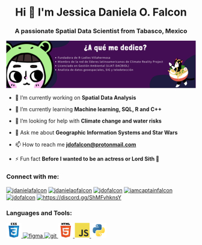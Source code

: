 <h1 align="center">Hi 👋 I'm Jessica Daniela O. Falcon</h1>
<h3 align="center">A passionate Spatial Data Scientist from Tabasco, Mexico</h3>

![alt text](https://github.com/jdanifalcon/jdanifalcon/blob/main/01.png)

- 🔭 I’m currently working on **Spatial Data Analysis**

- 🌱 I’m currently learning **Machine learning, SQL, R and C++**

- 🤝 I’m looking for help with **Climate change and water risks**

- 💬 Ask me about **Geographic Information Systems and Star Wars**

- 📫 How to reach me **jdofalcon@protonmail.com**

- ⚡ Fun fact **Before I wanted to be an actress or Lord Sith 🌚**

<h3 align="left">Connect with me:</h3>
<p align="left">
<a href="https://twitter.com/jdofalcon" target="blank"><img align="center" src="https://raw.githubusercontent.com/rahuldkjain/github-profile-readme-generator/master/src/images/icons/Social/twitter.svg" alt="jdanielafalcon" height="30" width="40" /></a>
<a href="https://linkedin.com/in/jdanielaofalcon" target="blank"><img align="center" src="https://raw.githubusercontent.com/rahuldkjain/github-profile-readme-generator/master/src/images/icons/Social/linked-in-alt.svg" alt="jdanielaofalcon" height="30" width="40" /></a>
<a href="https://fb.com/jdofalcon" target="blank"><img align="center" src="https://raw.githubusercontent.com/rahuldkjain/github-profile-readme-generator/master/src/images/icons/Social/facebook.svg" alt="jdofalcon" height="30" width="40" /></a>
<a href="https://instagram.com/iamcaptainfalcon" target="blank"><img align="center" src="https://raw.githubusercontent.com/rahuldkjain/github-profile-readme-generator/master/src/images/icons/Social/instagram.svg" alt="iamcaptainfalcon" height="30" width="40" /></a>
<a href="https://www.behance.net/jdofalcon" target="blank"><img align="center" src="https://raw.githubusercontent.com/rahuldkjain/github-profile-readme-generator/master/src/images/icons/Social/behance.svg" alt="jdofalcon" height="30" width="40" /></a>
<a href="https://discord.gg/https://discord.gg/ShMFvhknsY" target="blank"><img align="center" src="https://raw.githubusercontent.com/rahuldkjain/github-profile-readme-generator/master/src/images/icons/Social/discord.svg" alt="https://discord.gg/ShMFvhknsY" height="30" width="40" /></a>
</p>

<h3 align="left">Languages and Tools:</h3>
<p align="left"> <a href="https://www.w3schools.com/css/" target="_blank"> <img src="https://raw.githubusercontent.com/devicons/devicon/master/icons/css3/css3-original-wordmark.svg" alt="css3" width="40" height="40"/> </a> <a href="https://www.figma.com/" target="_blank"> <img src="https://www.vectorlogo.zone/logos/figma/figma-icon.svg" alt="figma" width="40" height="40"/> </a> <a href="https://git-scm.com/" target="_blank"> <img src="https://www.vectorlogo.zone/logos/git-scm/git-scm-icon.svg" alt="git" width="40" height="40"/> </a> <a href="https://www.w3.org/html/" target="_blank"> <img src="https://raw.githubusercontent.com/devicons/devicon/master/icons/html5/html5-original-wordmark.svg" alt="html5" width="40" height="40"/> </a> <a href="https://developer.mozilla.org/en-US/docs/Web/JavaScript" target="_blank"> <img src="https://raw.githubusercontent.com/devicons/devicon/master/icons/javascript/javascript-original.svg" alt="javascript" width="40" height="40"/> </a> <a href="https://www.python.org" target="_blank"> <img src="https://raw.githubusercontent.com/devicons/devicon/master/icons/python/python-original.svg" alt="python" width="40" height="40"/> </a> </p>
